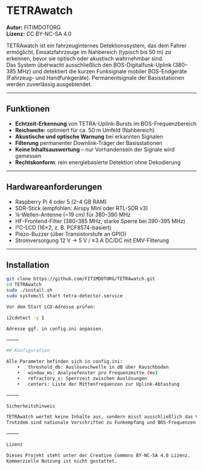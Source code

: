 # TETRAwatch

**Autor:** FITIMDOTORG  
**Lizenz:** CC BY-NC-SA 4.0  

TETRAwatch ist ein fahrzeuginternes Detektionssystem, das dem Fahrer ermöglicht, Einsatzfahrzeuge im Nahbereich (typisch bis 50 m) zu erkennen, bevor sie optisch oder akustisch wahrnehmbar sind.  
Das System überwacht ausschließlich den BOS-Digitalfunk-Uplink (380–385 MHz) und detektiert die kurzen Funksignale mobiler BOS-Endgeräte (Fahrzeug- und Handfunkgeräte). Permanentsignale der Basisstationen werden zuverlässig ausgeblendet.

---

## Funktionen

- **Echtzeit-Erkennung** von TETRA-Uplink-Bursts im BOS-Frequenzbereich  
- **Reichweite:** optimiert für ca. 50 m Umfeld (Nahbereich)  
- **Akustische und optische Warnung** bei erkannten Signalen  
- **Filterung** permanenter Downlink-Träger der Basisstationen  
- **Keine Inhaltsauswertung** – nur Vorhandensein der Signale wird gemessen  
- **Rechtskonform**: rein energiebasierte Detektion ohne Dekodierung

---

## Hardwareanforderungen

- Raspberry Pi 4 oder 5 (2–4 GB RAM)  
- SDR-Stick (empfohlen: Airspy Mini oder RTL-SDR v3)  
- ¼-Wellen-Antenne (~19 cm) für 380–390 MHz  
- HF-Frontend-Filter (380–385 MHz, starke Sperre bei 390–395 MHz)  
- I²C-LCD (16×2, z. B. PCF8574-basiert)  
- Piezo-Buzzer (über Transistorstufe an GPIO)  
- Stromversorgung 12 V → 5 V / ≥3 A DC/DC mit EMV-Filterung

---

## Installation

```bash
git clone https://github.com/FITIMDOTORG/TETRAwatch.git
cd TETRAwatch
sudo ./install.sh
sudo systemctl start tetra-detector.service

Vor dem Start LCD-Adresse prüfen:

i2cdetect -y 1

Adresse ggf. in config.ini anpassen.

⸻

## Konfiguration

Alle Parameter befinden sich in config.ini:
	•	threshold_db: Auslöseschwelle in dB über Rauschboden
	•	window_ms: Analysefenster pro Frequenzmitte (ms)
	•	refractory_s: Sperrzeit zwischen Auslösungen
	•	centers: Liste der Mittenfrequenzen zur Uplink-Abtastung

⸻

Sicherheitshinweis

TETRAwatch wertet keine Inhalte aus, sondern misst ausschließlich das Vorhandensein von Funksignalen.
Trotzdem sind nationale Vorschriften zu Funkempfang und BOS-Frequenzen zu beachten.

⸻

Lizenz

Dieses Projekt steht unter der Creative Commons BY-NC-SA 4.0 Lizenz.
Kommerzielle Nutzung ist nicht gestattet.

